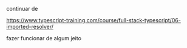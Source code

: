 continuar de 

https://www.typescript-training.com/course/full-stack-typescript/06-imported-resolver/


fazer funcionar de algum jeito